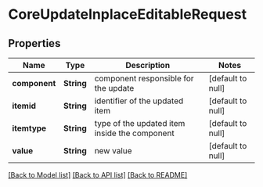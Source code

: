# CoreUpdateInplaceEditableRequest

## Properties

Name | Type | Description | Notes
------------ | ------------- | ------------- | -------------
**component** | **String** | component responsible for the update | [default to null]
**itemid** | **String** | identifier of the updated item | [default to null]
**itemtype** | **String** | type of the updated item inside the component | [default to null]
**value** | **String** | new value | [default to null]

[[Back to Model list]](../README.md#documentation-for-models) [[Back to API list]](../README.md#documentation-for-api-endpoints) [[Back to README]](../README.md)


